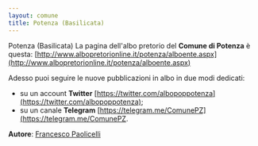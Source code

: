 ```yaml
---
layout: comune
title: Potenza (Basilicata)
---
```


Potenza (Basilicata)
La pagina dell'albo pretorio del **Comune di Potenza** è questa: [http://www.albopretorionline.it/potenza/alboente.aspx](http://www.albopretorionline.it/potenza/alboente.aspx)

Adesso puoi seguire le nuove pubblicazioni in albo in due modi dedicati:

* su un account **Twitter** [https://twitter.com/albopoppotenza](https://twitter.com/albopoppotenza);
* su un canale **Telegram** [https://telegram.me/ComunePZ](https://telegram.me/ComunePZ.

**Autore**: [Francesco Paolicelli](https://twitter.com/piersoft)
